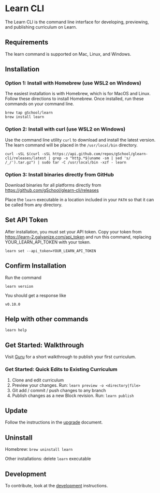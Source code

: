 # Learn CLI

The Learn CLI is the command line interface for developing, previewing, and publishing curriculum on Learn.

## Requirements

The learn command is supported on Mac, Linux, and Windows.

## Installation

### Option 1: Install with Homebrew (use WSL2 on Windows)

The easiest installation is with Homebrew, which is for MacOS and Linux. Follow these directions to install Homebrew. Once installed, run these commands on your command line.

```
brew tap gSchool/learn
brew install learn
```

### Option 2: Install with curl (use WSL2 on Windows)

Use the command line utility `curl` to download and install the latest version. The learn command will be placed in the `/usr/local/bin` directory.

```
curl -sSL $(curl -sSL https://api.github.com/repos/gSchool/glearn-cli/releases/latest | grep -o "http.*$(uname -sm | sed 's/ /_/').tar.gz") | sudo tar -C /usr/local/bin -xzf - learn
```

### Option 3: Install binaries directly from GitHub

Download binaries for all platforms directly from https://github.com/gSchool/glearn-cli/releases

Place the `learn` executable in a location included in your `PATH` so that it can be called from any directory.

## Set API Token

After installation, you must set your API token. Copy your token from https://learn-2.galvanize.com/api_token and run this command, replacing YOUR_LEARN_API_TOKEN with your token.

```
learn set --api_token=YOUR_LEARN_API_TOKEN
```

## Confirm Installation
Run the command

```
learn version
```

You should get a response like

```
v0.10.0
```

## Help with other commands

```
learn help
```

## Get Started: Walkthrough

Visit [Guru](https://app.getguru.com/boards/iEdB57dT/Creating-Content-in-Learn) for a short walkthrough to publish your first curriculum.

### Get Started: Quick Edits to Existing Curriculum

1. Clone and edit curriculum
2. Preview your changes. Run:
    `learn preview -o <directory|file>`
3. Git add / commit / push changes to any branch
4. Publish changes as a new Block revision. Run:
    `learn publish`

## Update

Follow the instructions in the [upgrade](./upgrade_instructions.md) document.

## Uninstall

Homebrew: `brew uninstall learn`

Other installations: delete `learn` executable

## Development

To contribute, look at the [development](./development_instructions.md) instructions.
